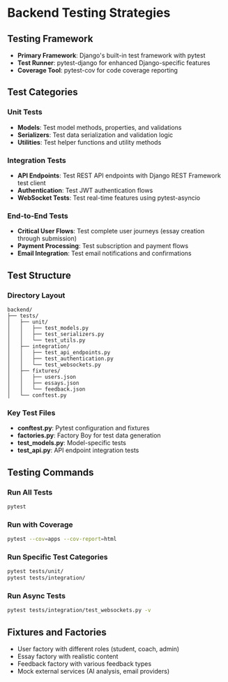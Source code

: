 # Backend Testing Strategies

## Testing Framework
- **Primary Framework**: Django's built-in test framework with pytest
- **Test Runner**: pytest-django for enhanced Django-specific features
- **Coverage Tool**: pytest-cov for code coverage reporting

## Test Categories

### Unit Tests
- **Models**: Test model methods, properties, and validations
- **Serializers**: Test data serialization and validation logic
- **Utilities**: Test helper functions and utility methods

### Integration Tests
- **API Endpoints**: Test REST API endpoints with Django REST Framework test client
- **Authentication**: Test JWT authentication flows
- **WebSocket Tests**: Test real-time features using pytest-asyncio

### End-to-End Tests
- **Critical User Flows**: Test complete user journeys (essay creation through submission)
- **Payment Processing**: Test subscription and payment flows
- **Email Integration**: Test email notifications and confirmations

## Test Structure

### Directory Layout
```
backend/
├── tests/
│   ├── unit/
│   │   ├── test_models.py
│   │   ├── test_serializers.py
│   │   └── test_utils.py
│   ├── integration/
│   │   ├── test_api_endpoints.py
│   │   ├── test_authentication.py
│   │   └── test_websockets.py
│   ├── fixtures/
│   │   ├── users.json
│   │   ├── essays.json
│   │   └── feedback.json
│   └── conftest.py
```

### Key Test Files
- **conftest.py**: Pytest configuration and fixtures
- **factories.py**: Factory Boy for test data generation
- **test_models.py**: Model-specific tests
- **test_api.py**: API endpoint integration tests

## Testing Commands

### Run All Tests
```bash
pytest
```

### Run with Coverage
```bash
pytest --cov=apps --cov-report=html
```

### Run Specific Test Categories
```bash
pytest tests/unit/
pytest tests/integration/
```

### Run Async Tests
```bash
pytest tests/integration/test_websockets.py -v
```

## Fixtures and Factories
- User factory with different roles (student, coach, admin)
- Essay factory with realistic content
- Feedback factory with various feedback types
- Mock external services (AI analysis, email providers)
